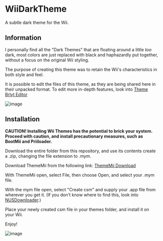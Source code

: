 # WiiDarkTheme
A subtle dark theme for the Wii.

## Information
I personally find all the "Dark Themes" that are floating around a little *too* dark, most colors are just replaced with black and haphazardly put together, without a focus on the original Wii styling.

The purpose of creating this theme was to retain the Wii's characteristics in both style and feel.

It is possible to edit the files of this theme, as they are being shared here in their unpacked format. To edit more in-depth features, look into <a href="https://gbatemp.net/threads/theme-brlyt-editor-by-the-wii-theme-team-release.352615/"> Theme Brlyt Editor</a>

![image](https://github.com/user-attachments/assets/2be97106-6d28-4e4a-bf3a-8ca15c1d4828)

## Installation
**CAUTION! Installing Wii Themes has the potential to brick your system. Proceed with caution, and install precautionary measures, such as BootMii and Priiloader.**

Download the entire folder from this repository, and use its contents create a .zip, changing the file extension to .mym.

Download ThemeMii from the following link: <a href="https://wiibrew.org/wiki/ThemeMii"> ThemeMii Download</a>

With ThemeMii open, select File, then choose Open, and select your .mym file.

With the mym file open, select "Create csm" and supply your .app file from wherever you get it. (If you don't know where to find this, look into <a href="https://wiibrew.org/wiki/NUS_Downloader"> NUSDownloader</a>.)

Place your newly created csm file in your themes folder, and install it on your Wii.

Enjoy!

![image](https://github.com/user-attachments/assets/d3bc9804-ba2b-47c1-bc28-b97ebd42c968)
